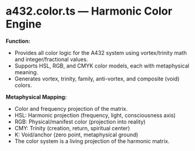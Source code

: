 # a432.color.ts — Harmonic Color Engine

**Function:**
- Provides all color logic for the A432 system using vortex/trinity math and integer/fractional values.
- Supports HSL, RGB, and CMYK color models, each with metaphysical meaning.
- Generates vortex, trinity, family, anti-vortex, and composite (void) colors.

**Metaphysical Mapping:**
- Color and frequency projection of the matrix.
- HSL: Harmonic projection (frequency, light, consciousness axis)
- RGB: Physical/manifest color (projection into reality)
- CMY: Trinity (creation, return, spiritual center)
- K: Void/anchor (zero point, metaphysical ground)
- The color system is a living projection of the harmonic matrix. 